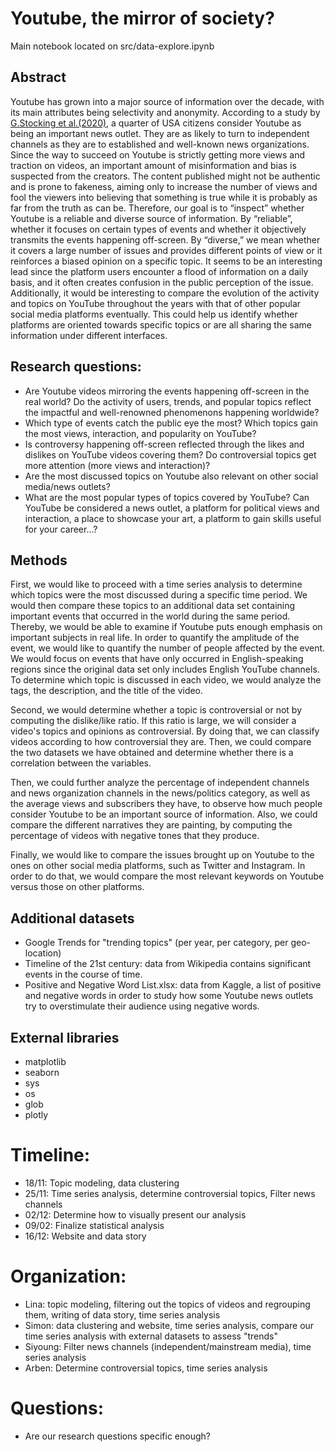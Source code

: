 # Youtube, the mirror of society?

Main notebook located on src/data-explore.ipynb

## Abstract


Youtube has grown into a major source of information over the decade, with its main attributes being selectivity and anonymity. According to a study by [G.Stocking et al.(2020)](https://www.pewresearch.org/journalism/2020/09/28/many-americans-get-news-on-youtube-where-news-organizations-and-independent-producers-thrive-side-by-side/), a quarter of USA citizens consider Youtube as being an important news outlet. They are as likely to turn to independent channels as they are to established and well-known news organizations. Since the way to succeed on Youtube is strictly getting more views and traction on videos, an important amount of misinformation and bias is suspected from the creators. The content published might not be authentic and is prone to fakeness, aiming only to increase the number of views and fool the viewers into believing that something is true while it is probably as far from the truth as can be. 
Therefore, our goal is to “inspect” whether Youtube is a reliable and diverse source of information. By “reliable”, whether it focuses on certain types of events and whether it objectively transmits the events happening off-screen. By “diverse,” we mean whether it covers a large number of issues and provides different points of view or it reinforces a biased opinion on a specific topic. It seems to be an interesting lead since the platform users encounter a flood of information on a daily basis, and it often creates confusion in the public perception of the issue.  Additionally, it would be interesting to compare the evolution of the activity and topics on YouTube throughout the years with that of other popular social media platforms eventually. This could help us identify whether platforms are oriented towards specific topics or are all sharing the same information under different interfaces.


## Research questions: 

- Are Youtube videos mirroring the events happening off-screen in the real world? Do the activity of users, trends, and popular topics reflect the impactful and well-renowned phenomenons happening worldwide?
- Which type of events catch the public eye the most? Which topics gain the most views, interaction, and popularity on YouTube?
- Is controversy happening off-screen reflected through the likes and dislikes on YouTube videos covering them? Do controversial topics get more attention (more views and interaction)?
- Are the most discussed topics on Youtube also relevant on other social media/news outlets?
- What are the most popular types of topics covered by YouTube? Can YouTube be considered a news outlet, a platform for political views and interaction, a place to showcase your art, a platform to gain skills useful for your career...?


## Methods
First, we would like to proceed with a time series analysis to determine which topics were the most discussed during a specific time period. We would then compare these topics to an additional data set containing important events that occurred in the world during the same period. Thereby, we would be able to examine if Youtube puts enough emphasis on important subjects in real life. In order to quantify the amplitude of the event, we would like to quantify the number of people affected by the event. We would focus on events that have only occurred in English-speaking regions since the original data set only includes English YouTube channels. To determine which topic is discussed in each video, we would analyze the tags, the description, and the title of the video. 

Second, we would determine whether a topic is controversial or not by computing the dislike/like ratio. If this ratio is large, we will consider a video's topics and opinions as controversial. By doing that, we can classify videos according to how controversial they are. Then, we could compare the two datasets we have obtained and determine whether there is a correlation between the variables.

Then, we could further analyze the percentage of independent channels and news organization channels in the news/politics category, as well as the average views and subscribers they have, to observe how much people consider Youtube to be an important source of information. Also, we could compare the different narratives they are painting, by computing the percentage of videos with negative tones that they produce.

Finally, we would like to compare the issues brought up on Youtube to the ones on other social media platforms, such as Twitter and Instagram. In order to do that, we would compare the most relevant keywords on Youtube versus those on other platforms. 

## Additional datasets

- Google Trends for "trending topics" (per year, per category, per geo-location)
- Timeline of the 21st century: data from Wikipedia contains significant events in the course of time.
- Positive and Negative Word List.xlsx: data from Kaggle, a list of positive and negative words in order to study how some Youtube news outlets try to overstimulate their audience using negative words. 

## External libraries

- matplotlib
- seaborn
- sys
- os
- glob
- plotly

# Timeline:
- 18/11: Topic modeling, data clustering
- 25/11: Time series analysis, determine controversial topics, Filter news channels
- 02/12: Determine how to visually present our analysis
- 09/02: Finalize statistical analysis
- 16/12: Website and data story

# Organization:
- Lina: topic modeling, filtering out the topics of videos and regrouping them, writing of data story, time series analysis
- Simon: data clustering and website, time series analysis, compare our time series analysis with external datasets to assess "trends"
- Siyoung: Filter news channels (independent/mainstream media), time series analysis
- Arben: Determine controversial topics, time series analysis

# Questions:
- Are our research questions specific enough?




